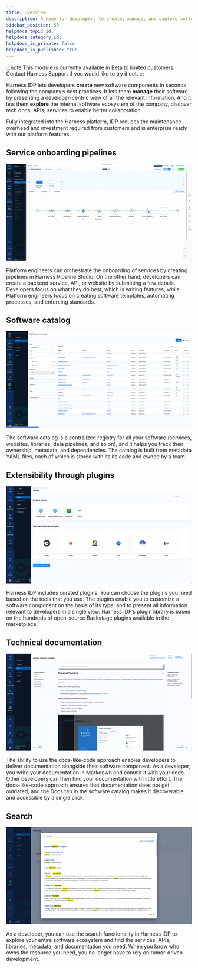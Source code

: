 ```yaml
---
title: Overview
description: A home for developers to create, manage, and explore software.
sidebar_position: 50
helpdocs_topic_id:
helpdocs_category_id:
helpdocs_is_private: false
helpdocs_is_published: true
---
```


:::note
This module is currently available in Beta to limited customers. Contact Harness Support if you would like to try it out.
:::

Harness IDP lets developers **create** new software components in seconds following the company’s best practices. It lets them **manage** their software by presenting a developer-centric view of all the relevant information. And it lets them **explore** the internal software ecosystem of the company, discover tech docs, APIs, services to enable better collaboration.

Fully integrated into the Harness platform, IDP reduces the maintenance overhead and investment required from customers and is enterprise ready with our platform features.

## Service onboarding pipelines

![](static/pipelines-screenshot.png)

Platform engineers can orchestrate the onboarding of services by creating pipelines in Harness Pipeline Studio. On the other hand, developers can create a backend service, API, or website by submitting a few details. Developers focus on what they do best, which is writing features, while Platform engineers focus on creating software templates, automating processes, and enforcing standards.

## Software catalog

![](static/catalog-screenshot.png)

The software catalog is a centralized registry for all your software (services, websites, libraries, data pipelines, and so on), and it helps you track their ownership, metadata, and dependencies. The catalog is built from metadata YAML files, each of which is stored with its its code and owned by a team.

## Extensibility through plugins

![](static/plugins-screenshot.png)

Harness IDP includes curated plugins. You can choose the plugins you need based on the tools that you use. The plugins enable you to customize  a software component on the basis of its type, and to present all information relevant to developers in a single view. Harness IDP’s plugin library is based on the hundreds of open-source Backstage plugins available in the marketplace.

## Technical documentation

![](static/docs-screenshot.png)

The ability to use the docs-like-code approach enables developers to deliver documentation alongside their software component. As a developer, you write your documentation in Markdown and commit it with your code. Other developers can then find your documentation with little effort. The docs-like-code approach ensures that documentation does not get outdated, and the Docs tab in the software catalog makes it discoverable and accessible by a single click.

## Search

![](static/search-screenshot.png)

As a developer, you can use the search functionality in Harness IDP to explore your entire software ecosystem and find the services, APIs, libraries, metadata, and documentation you need. When you know who owns the resource you need, you no longer have to rely on rumor-driven development.
